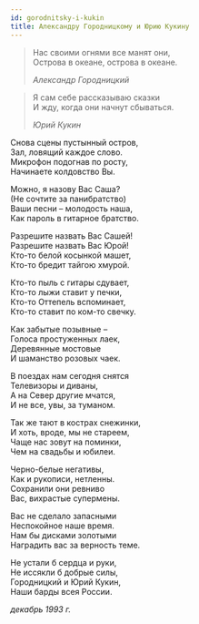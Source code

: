 ```yaml
---
id: gorodnitsky-i-kukin
title: Александру Городницкому и Юрию Кукину
---
```


> Нас своими огнями все манят они,\
> Острова в океане, острова в океане.
>
> _Александр Городницкий_

> Я сам себе рассказываю сказки\
> И жду, когда они начнут сбываться.
>
> _Юрий Кукин_

Снова сцены пустынный остров,\
Зал, ловящий каждое слово.\
Микрофон подогнав по росту,\
Начинаете колдовство Вы.

Можно, я назову Вас Саша?\
(Не сочтите за панибратство)\
Ваши песни – молодость наша,\
Как пароль в гитарное братство.

Разрешите назвать Вас Сашей!\
Разрешите назвать Вас Юрой!\
Кто-то белой косынкой машет,\
Кто-то бредит тайгою хмурой.

Кто-то пыль с гитары сдувает,\
Кто-то лыжи ставит у печки,\
Кто-то Оттепель вспоминает,\
Кто-то ставит по ком-то свечку.

Как забытые позывные –\
Голоса простуженных лаек,\
Деревянные мостовые\
И шаманство розовых чаек.

В поездах нам сегодня снятся\
Телевизоры и диваны,\
А на Север другие мчатся,\
И не все, увы, за туманом.

Так же тают в кострах снежинки,\
И хоть, вроде, мы не стареем,\
Чаще нас зовут на поминки,\
Чем на свадьбы и юбилеи.

Черно-белые негативы,\
Как и рукописи, нетленны.\
Сохранили они ревниво\
Вас, вихрастые супермены.

Вас не сделало запасными\
Неспокойное наше время.\
Нам бы дисками золотыми\
Наградить вас за верность теме.

Не устали б сердца и руки,\
Не иссякли б добрые силы,\
Городницкий и Юрий Кукин,\
Наши барды всея России.

_декабрь 1993 г._
